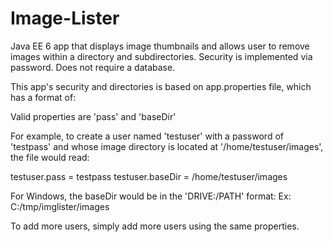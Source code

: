 Image-Lister
============

Java EE 6 app that displays image thumbnails and allows user to remove images within a directory and subdirectories. Security is implemented via password. Does not require a database.

This app's security and directories is based on app.properties file, which has a format of:

Valid properties are 'pass' and 'baseDir'

For example, to create a user named 'testuser' with a password of 'testpass' and whose image directory is located at '/home/testuser/images', the file would read:

testuser.pass = testpass testuser.baseDir = /home/testuser/images

For Windows, the baseDir would be in the 'DRIVE:/PATH' format: Ex: C:/tmp/imglister/images

To add more users, simply add more users using the same properties. 

